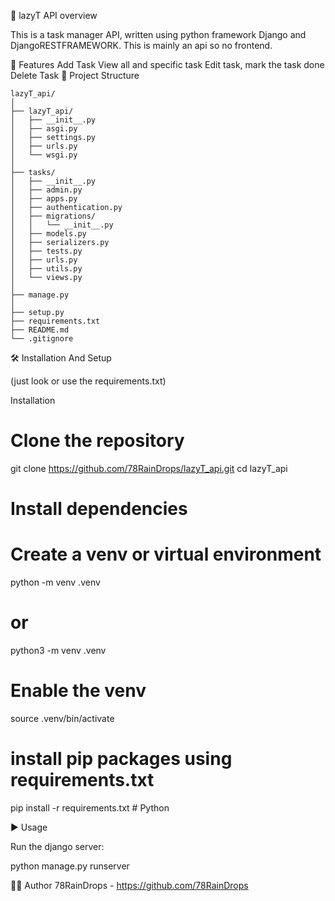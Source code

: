 📌 lazyT API
overview

This is a task manager API, written using python framework Django and DjangoRESTFRAMEWORK. This is mainly an api so no frontend.

🚀 Features
Add Task
View all and specific task
Edit task, mark the task done
Delete Task
📁 Project Structure

    lazyT_api/
    │
    ├── lazyT_api/
    │   ├── __init__.py
    │   ├── asgi.py
    │   ├── settings.py
    │   ├── urls.py
    │   └── wsgi.py
    │
    ├── tasks/
    │   ├── __init__.py
    │   ├── admin.py
    │   ├── apps.py
    │   ├── authentication.py
    │   ├── migrations/
    │   │   └── __init__.py
    │   ├── models.py
    │   ├── serializers.py
    │   ├── tests.py
    │   ├── urls.py
    │   ├── utils.py
    │   └── views.py
    │
    ├── manage.py
    │
    ├── setup.py
    ├── requirements.txt
    ├── README.md
    └── .gitignore

🛠 Installation And Setup

(just look or use the requirements.txt)

Installation

# Clone the repository

git clone https://github.com/78RainDrops/lazyT_api.git
cd lazyT_api

# Install dependencies

# Create a venv or virtual environment

python -m venv .venv

# or

python3 -m venv .venv

# Enable the venv

source .venv/bin/activate

# install pip packages using requirements.txt

pip install -r requirements.txt # Python

▶ Usage

Run the django server:

python manage.py runserver

👨‍💻 Author
78RainDrops - https://github.com/78RainDrops
